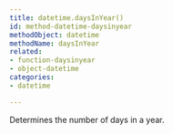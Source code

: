 ```yaml
---
title: datetime.daysInYear()
id: method-datetime-daysinyear
methodObject: datetime
methodName: daysInYear
related:
- function-daysinyear
- object-datetime
categories:
- datetime

---
```


Determines the number of days in a year.
